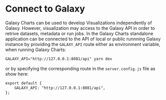 # Connect to Galaxy

Galaxy Charts can be used to develop Visualizations independently of Galaxy. However, visualization may access to the Galaxy API in order to retrive datasets, metadata or run jobs. In the Galaxy Charts standalone application can be connected to the API of local or public runnning Galaxy instance by providing the `GALAXY_API` route either as environment variable, when running Galaxy Charts:

```md
GALAXY_API="http://127.0.0.1:8081/api" yarn dev
```

or by specifying the corresponding route in the `server.config.js` file as show here:
```md
export default {
    GALAXY_API: "http://127.0.0.1:8081/api",
};
```
